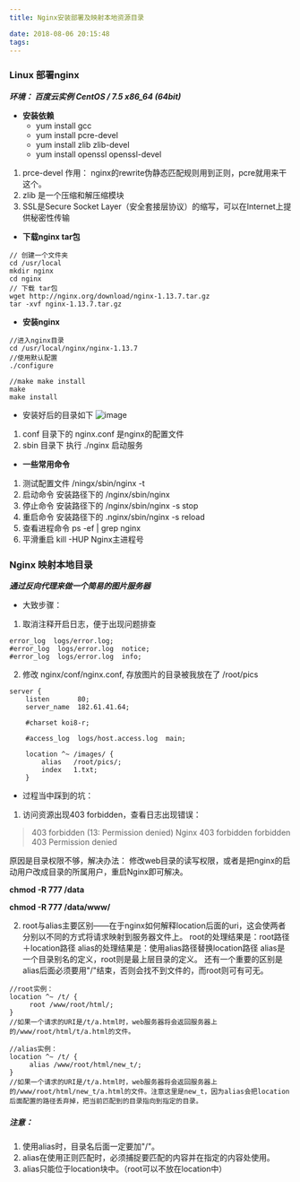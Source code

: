 ```yaml
---
title: Nginx安装部署及映射本地资源目录

date: 2018-08-06 20:15:48
tags:
---
```

### Linux 部署nginx

***环境： 百度云实例  CentOS / 7.5 x86_64 (64bit)***

* **安装依赖**
    * yum install gcc
    * yum install pcre-devel
    * yum install zlib zlib-devel
    * yum install openssl openssl-devel 

1. prce-devel 作用： nginx的rewrite伪静态匹配规则用到正则，pcre就用来干这个。
2. zlib 是一个压缩和解压缩模块
3.  SSL是Secure Socket Layer（安全套接层协议）的缩写，可以在Internet上提供秘密性传输
* **下载nginx tar包**
```
// 创建一个文件夹
cd /usr/local
mkdir nginx
cd nginx
// 下载 tar包
wget http://nginx.org/download/nginx-1.13.7.tar.gz
tar -xvf nginx-1.13.7.tar.gz
```
* **安装nginx**
```
//进入nginx目录 
cd /usr/local/nginx/nginx-1.13.7
//使用默认配置
./configure
```
```
//make make install
make
make install
```
* 安装好后的目录如下
![image](http://182.61.41.64/images/1.jpg)
1. conf 目录下的 nginx.conf 是nginx的配置文件
2. sbin 目录下 执行 ./nginx 启动服务
* **一些常用命令**
1. 测试配置文件 /ningx/sbin/nginx -t
2. 启动命令 安装路径下的 /nginx/sbin/nginx
3. 停止命令 安装路径下的 /nginx/sbin/nginx -s stop
4. 重启命令 安装路径下的 .nginx/sbin/nginx -s reload
5. 查看进程命令 ps -ef | grep nginx
6.  平滑重启 kill -HUP Nginx主进程号
     
### Nginx 映射本地目录
***通过反向代理来做一个简易的图片服务器***


* 大致步骤：

1. 取消注释开启日志，便于出现问题排查
```
error_log  logs/error.log;
#error_log  logs/error.log  notice;
#error_log  logs/error.log  info;
```
2. 修改 nginx/conf/nginx.conf, 存放图片的目录被我放在了 /root/pics  
```
server {
    listen       80;
    server_name  182.61.41.64;

    #charset koi8-r;

    #access_log  logs/host.access.log  main;

    location ^~ /images/ {
        alias   /root/pics/;
        index   1.txt;
    }
```

* 过程当中踩到的坑：
1. 访问资源出现403 forbidden，查看日志出现错误：
    
> 403 forbidden (13: Permission denied)  Nginx 403 forbidden forbidden 403 Permission denied
    
原因是目录权限不够，解决办法： 修改web目录的读写权限，或者是把nginx的启动用户改成目录的所属用户，重启Nginx即可解决。

**chmod -R 777 /data**

**chmod -R 777 /data/www/**

2. root与alias主要区别——在于nginx如何解释location后面的uri，这会使两者分别以不同的方式将请求映射到服务器文件上。
root的处理结果是：root路径＋location路径
alias的处理结果是：使用alias路径替换location路径
alias是一个目录别名的定义，root则是最上层目录的定义。
还有一个重要的区别是alias后面必须要用"/"结束，否则会找不到文件的，而root则可有可无。
    


``` 
//root实例：
location ^~ /t/ {
     root /www/root/html/;
}
//如果一个请求的URI是/t/a.html时，web服务器将会返回服务器上的/www/root/html/t/a.html的文件。
```
```
//alias实例：
location ^~ /t/ {
     alias /www/root/html/new_t/;
}
//如果一个请求的URI是/t/a.html时，web服务器将会返回服务器上的/www/root/html/new_t/a.html的文件。注意这里是new_t，因为alias会把location后面配置的路径丢弃掉，把当前匹配到的目录指向到指定的目录。
```

    
    
##### 注意：
1. 使用alias时，目录名后面一定要加"/"。
2. alias在使用正则匹配时，必须捕捉要匹配的内容并在指定的内容处使用。
3. alias只能位于location块中。（root可以不放在location中）






